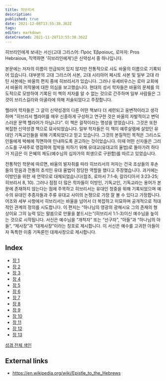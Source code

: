 ```yaml
---
title: 히브리서
description: 
published: true
date: 2021-12-08T13:55:38.362Z
tags: 
editor: markdown
dateCreated: 2021-11-28T13:55:38.362Z
---
```


히브리인에게 보내는 서신(고대 그리스어: Πρὸς Ἑβραίους, 로마자: Pros Hebraious, 직역하면 '히브리인에게')은 신약성서 중 하나입니다.

본문에는 저자의 이름이 언급되어 있지 않지만 전통적으로 사도 바울의 이름으로 기록되어 있습니다. 대부분의 고대 그리스어 사본, 고대 시리아어 페시토 사본 및 일부 고대 라틴 사본에는 바울의 편지 중에 히브리서가 있습니다. 그러나 유세비우스는 로마 교회에서 바울의 저작물에 대한 의심을 보고했습니다. 현대의 성서 학자들은 바울의 문체를 의도적으로 모방하여 기록된 이 책의 저자를 알 수 없는 것으로 간주하며 일부 사람들은 그것이 브리스길라와 아굴라에 의해 저술되었다고 주장합니다.

헬라어 학자들은 그 글이 신약성경의 다른 어떤 책보다 더 세련되고 웅변적이라고 생각하며 "히브리서 헬라어를 매우 신중하게 구성하고 연구한 것은 바울의 자발적이고 변덕스러운 문맥 헬라어가 아닙니다". 이 책은 걸작이라는 명성을 얻었습니다. 그것은 또한 복잡한 신약성경 책으로 묘사되었습니다. 일부 학자들은 이 책이 예루살렘에 살았던 유대인 기독교인들을 위해 기록되었다고 믿고 있습니다. 그것의 본질적인 목적은 그리스도인들에게 박해에 직면하여 인내하도록 권고하는 것이었습니다. 이때 어떤 신자들은 그리스도를 구세주로 영접하여 핍박을 피하기 위해 유대교(유대교의 율법)로 돌아가려 하다가 지금은 이 은혜의 제도(예수님의 십자가의 희생으로 구원함)를 따르고 있었습니다.

전통적인 학문에 따르면, 바울의 발자취를 따라 히브리서의 저자는 건국 조상들의 후손들의 믿음과 전통의 초석인 유대 율법이 정당한 역할을 했다고 주장했습니다. 과거에는 이방인을 위한 새 언약으로 대체되었습니다(참조, 로마서 7:1-6; 갈라디아서 3:23-25; 히브리서 8, 10). 그러나 점점 더 많은 학자들이 이방인, 기독교인, 기독교라는 용어가 본문에 존재하지 않는다는 점에 주목하고 히브리서는 유대인 청중을 위해 기록되었으며 예수의 유대인 추종자들과 주류 유대교 사이의 논쟁으로 가장 잘 볼 수 있다고 가정합니다. 어조와 세부 사항에서 히브리서는 바울을 넘어서 더 복잡하고 미묘하며 공개적으로 적대적인 관계의 정의를 시도합니다. 이 편지는 “하나님의 영광의 광채시요 그의 존재의 형상이요 그의 능력 있는 말씀으로 만물을 붙드시는”(히브리서 1:1-3)이신 예수님을 높이는 것으로 시작됩니다. 서신은 예수님을 “개척자” 또는 “선구자”, “아들”과 “하나님의 아들”, “제사장”과 “대제사장”이라는 칭호로 제시합니다. 이 서신은 예수를 고귀한 아들이자 독특한 이중 기독론인 대제사장으로 제시합니다.

## Index

- [장 1](/ko/Bible/Hebrews/1)
- [장 2](/ko/Bible/Hebrews/2)
- [장 3](/ko/Bible/Hebrews/3)
- [장 4](/ko/Bible/Hebrews/4)
- [장 5](/ko/Bible/Hebrews/5)
- [장 6](/ko/Bible/Hebrews/6)
- [장 7](/ko/Bible/Hebrews/7)
- [장 8](/ko/Bible/Hebrews/8)
- [장 9](/ko/Bible/Hebrews/9)
- [장 10](/ko/Bible/Hebrews/10)
- [장 11](/ko/Bible/Hebrews/11)
- [장 12](/ko/Bible/Hebrews/12)
- [장 13](/ko/Bible/Hebrews/13)


[성경 전체 색인](/ko/index/bible)


## External links

- https://en.wikipedia.org/wiki/Epistle_to_the_Hebrews
